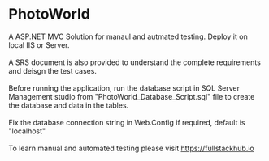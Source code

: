 # PhotoWorld
A ASP.NET MVC Solution for manaul and autmated testing.
Deploy it on local IIS or Server. <br><br>
A SRS document is also provided to understand the complete requirements and deisgn the test cases.<br><br>
Before running the application, run the database script in SQL Server Management studio from "PhotoWorld_Database_Script.sql" file to create the database and data in the tables. <br><br>
Fix the database connection string in Web.Config if required, default is "localhost"<br><br>
To learn manual and automated testing please visit https://fullstackhub.io<br>
